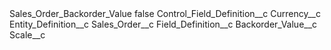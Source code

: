 <?xml version="1.0" encoding="UTF-8"?>
<CustomMetadata xmlns="http://soap.sforce.com/2006/04/metadata" xmlns:xsi="http://www.w3.org/2001/XMLSchema-instance" xmlns:xsd="http://www.w3.org/2001/XMLSchema">
    <label>Sales_Order_Backorder_Value</label>
    <protected>false</protected>
    <values>
        <field>Control_Field_Definition__c</field>
        <value xsi:type="xsd:string">Currency__c</value>
    </values>
    <values>
        <field>Entity_Definition__c</field>
        <value xsi:type="xsd:string">Sales_Order__c</value>
    </values>
    <values>
        <field>Field_Definition__c</field>
        <value xsi:type="xsd:string">Backorder_Value__c</value>
    </values>
    <values>
        <field>Scale__c</field>
        <value xsi:nil="true"/>
    </values>
</CustomMetadata>
